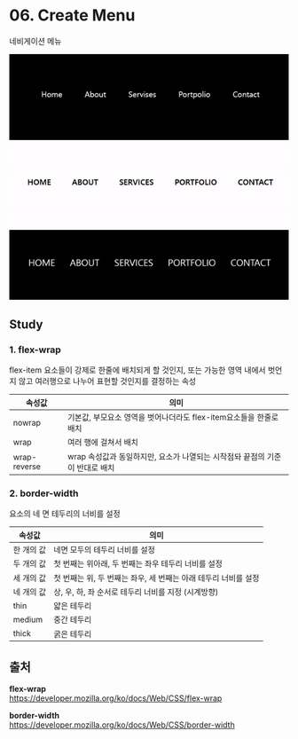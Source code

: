 # 06. Create Menu
네비게이션 메뉴


<img src="./01. Menu/01. Mwnu.gif">
<img src="./02. Menu/02. Mwnu.gif">
<img src="./03. Menu/03. Mwnu.gif">


## Study
### 1. flex-wrap
flex-item 요소들이 강제로 한줄에 배치되게 할 것인지, 또는 가능한 영역 내에서 벗언지 않고 여러행으로 나누어 표현할 것인지를 결정하는 속성
  
|속성값|의미|  
|---|---|   
|nowrap|기본값, 부모요소 영역을 벗어나더라도 flex-item요소들을 한줄로 배치|
|wrap|여러 행에 걸쳐서 배치|
|wrap-reverse|wrap 속성값과 동일하지만, 요소가 나열되는 시작점돠 끝점의 기준이 반대로 배치|


### 2. border-width
요소의 네 면 테두리의 너비를 설정   
   
|속성값|의미|   
|---|---|
|한 개의 값|네면 모두의 테두리 너비를 설정|
|두 개의 값|첫 번째는 위아래, 두 번째는 좌우 테두리 너비를 설정|
|세 개의 값|첫 번째는 위, 두 번째는 좌우, 세 번째는 아래 테두리 너비를 설정|
|네 개의 값|상, 우, 하, 좌 순서로 테두리 너비를 지정 (시계방향)|
|thin|얇은 테두리|
|medium|중간 테두리|
|thick|굵은 테두리|


## 출처
**flex-wrap**    
https://developer.mozilla.org/ko/docs/Web/CSS/flex-wrap   

**border-width**   
https://developer.mozilla.org/ko/docs/Web/CSS/border-width
